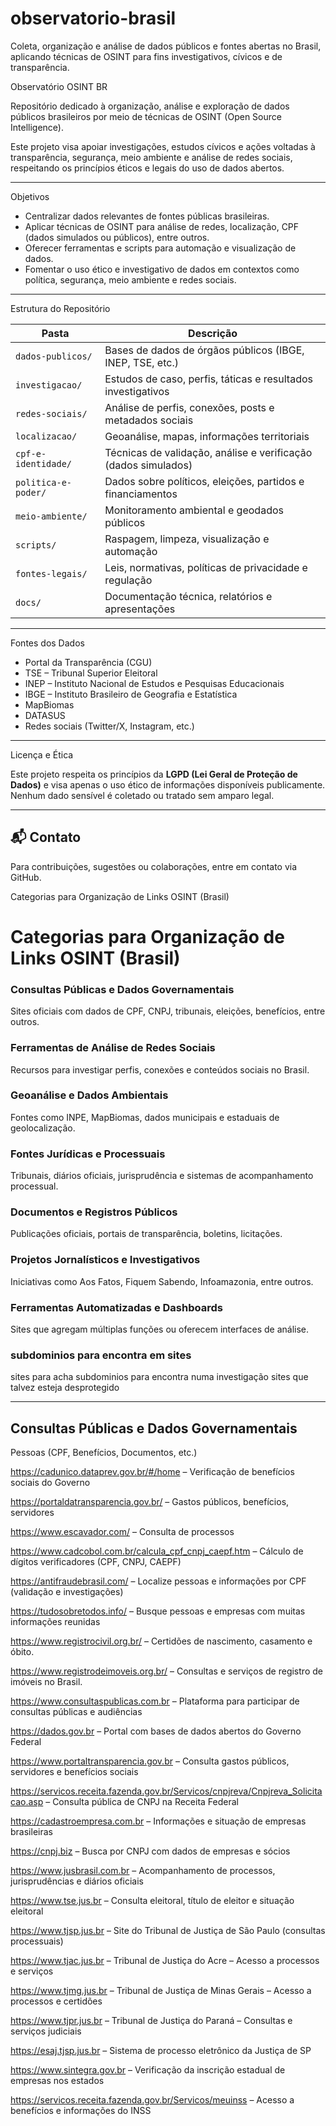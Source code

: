 # observatorio-brasil
 Coleta, organização e análise de dados públicos e fontes abertas no Brasil, aplicando técnicas de OSINT para fins investigativos, cívicos e de transparência.

 Observatório OSINT BR

Repositório dedicado à organização, análise e exploração de dados públicos brasileiros por meio de técnicas de OSINT (Open Source Intelligence).

Este projeto visa apoiar investigações, estudos cívicos e ações voltadas à transparência, segurança, meio ambiente e análise de redes sociais, respeitando os princípios éticos e legais do uso de dados abertos.

---

 Objetivos

- Centralizar dados relevantes de fontes públicas brasileiras.
- Aplicar técnicas de OSINT para análise de redes, localização, CPF (dados simulados ou públicos), entre outros.
- Oferecer ferramentas e scripts para automação e visualização de dados.
- Fomentar o uso ético e investigativo de dados em contextos como política, segurança, meio ambiente e redes sociais.

---

 Estrutura do Repositório

| Pasta | Descrição |
|-------|-----------|
| `dados-publicos/` | Bases de dados de órgãos públicos (IBGE, INEP, TSE, etc.) |
| `investigacao/` | Estudos de caso, perfis, táticas e resultados investigativos |
| `redes-sociais/` | Análise de perfis, conexões, posts e metadados sociais |
| `localizacao/` | Geoanálise, mapas, informações territoriais |
| `cpf-e-identidade/` | Técnicas de validação, análise e verificação (dados simulados) |
| `politica-e-poder/` | Dados sobre políticos, eleições, partidos e financiamentos |
| `meio-ambiente/` | Monitoramento ambiental e geodados públicos |
| `scripts/` | Raspagem, limpeza, visualização e automação |
| `fontes-legais/` | Leis, normativas, políticas de privacidade e regulação |
| `docs/` | Documentação técnica, relatórios e apresentações |

---

 Fontes dos Dados

- Portal da Transparência (CGU)
- TSE – Tribunal Superior Eleitoral
- INEP – Instituto Nacional de Estudos e Pesquisas Educacionais
- IBGE – Instituto Brasileiro de Geografia e Estatística
- MapBiomas
- DATASUS
- Redes sociais (Twitter/X, Instagram, etc.)

---

Licença e Ética

Este projeto respeita os princípios da **LGPD (Lei Geral de Proteção de Dados)** e visa apenas o uso ético de informações disponíveis publicamente. Nenhum dado sensível é coletado ou tratado sem amparo legal.

---

## 📬 Contato

Para contribuições, sugestões ou colaborações, entre em contato via GitHub.

Categorias para Organização de Links OSINT (Brasil)

# Categorias para Organização de Links OSINT (Brasil)

### Consultas Públicas e Dados Governamentais  
Sites oficiais com dados de CPF, CNPJ, tribunais, eleições, benefícios, entre outros.

### Ferramentas de Análise de Redes Sociais  
Recursos para investigar perfis, conexões e conteúdos sociais no Brasil.

### Geoanálise e Dados Ambientais  
Fontes como INPE, MapBiomas, dados municipais e estaduais de geolocalização.

###  Fontes Jurídicas e Processuais  
Tribunais, diários oficiais, jurisprudência e sistemas de acompanhamento processual.

###  Documentos e Registros Públicos  
Publicações oficiais, portais de transparência, boletins, licitações.

### Projetos Jornalísticos e Investigativos  
Iniciativas como Aos Fatos, Fiquem Sabendo, Infoamazonia, entre outros.

### Ferramentas Automatizadas e Dashboards  
Sites que agregam múltiplas funções ou oferecem interfaces de análise.

### subdominios para encontra em sites
sites para acha subdominios para encontra numa investigação sites que talvez esteja desprotegido 


------------------------------------------------------------------------------------------------------------------------------------------------------------------------------------------

## Consultas Públicas e Dados Governamentais

Pessoas (CPF, Benefícios, Documentos, etc.)

https://cadunico.dataprev.gov.br/#/home – Verificação de benefícios sociais do Governo

https://portaldatransparencia.gov.br/ – Gastos públicos, benefícios, servidores

https://www.escavador.com/ – Consulta de processos

https://www.cadcobol.com.br/calcula_cpf_cnpj_caepf.htm – Cálculo de dígitos verificadores (CPF, CNPJ, CAEPF)

https://antifraudebrasil.com/ – Localize pessoas e informações por CPF (validação e investigações)

https://tudosobretodos.info/ – Busque pessoas e empresas com muitas informações reunidas

https://www.registrocivil.org.br/ – Certidões de nascimento, casamento e óbito.

https://www.registrodeimoveis.org.br/ – Consultas e serviços de registro de imóveis no Brasil.

https://www.consultaspublicas.com.br – Plataforma para participar de consultas públicas e audiências

https://dados.gov.br – Portal com bases de dados abertos do Governo Federal

https://www.portaltransparencia.gov.br – Consulta gastos públicos, servidores e benefícios sociais

https://servicos.receita.fazenda.gov.br/Servicos/cnpjreva/Cnpjreva_Solicitacao.asp – Consulta pública de CNPJ na Receita Federal

https://cadastroempresa.com.br – Informações e situação de empresas brasileiras

https://cnpj.biz – Busca por CNPJ com dados de empresas e sócios

https://www.jusbrasil.com.br – Acompanhamento de processos, jurisprudências e diários oficiais

https://www.tse.jus.br – Consulta eleitoral, título de eleitor e situação eleitoral

https://www.tjsp.jus.br – Site do Tribunal de Justiça de São Paulo (consultas processuais)

https://www.tjac.jus.br – Tribunal de Justiça do Acre – Acesso a processos e serviços

https://www.tjmg.jus.br – Tribunal de Justiça de Minas Gerais – Acesso a processos e certidões

https://www.tjpr.jus.br – Tribunal de Justiça do Paraná – Consultas e serviços judiciais

https://esaj.tjsp.jus.br – Sistema de processo eletrônico da Justiça de SP

https://www.sintegra.gov.br – Verificação da inscrição estadual de empresas nos estados

https://servicos.receita.fazenda.gov.br/Servicos/meuinss – Acesso a benefícios e informações do INSS




